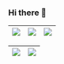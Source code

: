 ### Hi there 👋




| ![](http://github-profile-summary-cards.vercel.app/api/cards/stats?username=wendrellBr&theme=nord_dark) | ![](http://github-profile-summary-cards.vercel.app/api/cards/repos-per-language?username=wendrellBr&hide=Html&theme=nord_dark) | ![](http://github-profile-summary-cards.vercel.app/api/cards/most-commit-language?username=wendrellBr&theme=nord_dark) |
| :-: | :-: | :-: | 

| ![](http://github-profile-summary-cards.vercel.app/api/cards/profile-details?username=wendrellBr&theme=nord_dark) | ![](https://github-readme-streak-stats.herokuapp.com/?user=wendrellBr&hide_border=true&date_format=M%20j%5B%2C%20Y%5D&background=2D3742&stroke=2D3742&ring=6bbbca&fire=6bbbca&currStreakNum=fff&sideNums=6bbbca&currStreakLabel=6bbbca&sideLabels=fff&dates=fff) |
| :-: | :-: |
<!--
**wendrellBr/wendrellBr** is a ✨ _special_ ✨ repository because its `README.md` (this file) appears on your GitHub profile.

Here are some ideas to get you started:

- 🔭 I’m currently working on ...
- 🌱 I’m currently learning ...
- 👯 I’m looking to collaborate on ...
- 🤔 I’m looking for help with ...
- 💬 Ask me about ...
- 📫 How to reach me: ...
- 😄 Pronouns: ...
- ⚡ Fun fact: ...
-->
